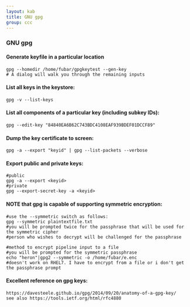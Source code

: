 ```yaml
---
layout: kab
title: GNU gpg
group: ccc
---
```


### GNU gpg

#### Generate keyfile in a particular location
```
gpg --homedir /home/fubar/gpgkeytest --gen-key
# A dialog will walk you through the remaining inputs 
```
#### List all keys in the keystore:
```
gpg -v --list-keys
```

#### List all components of a particular key (including subkey IDs):
```
gpg --edit-key "84840EA6B62C743BDC4108EAF939BDEF01DCCF89"
```

#### Dump the key certificate to screen:
```
gpg -a --export "keyid" | gpg --list-packets --verbose
```

#### Export public and private keys:
```
#public
gpg -a --export <keyid>
#private
gpg --export-secret-key -a <keyid>
```

#### NOTE that gpg is capable of supporting symmetric encryption:
```
#use the --symmetric switch as follows:
gpg --symmetric plaintextfile.txt
#you will be prompted twice for the passphrase that will be used for the symmetric cipher
#person who wishes to decrypt will be challenged for the passphrase

#method to encrypt pipeline input to a file
#you will be prompted for the symmetric passphrase
echo "heron"|gpg2 --symmetric -o /home/fubar/e.enc
#doesn't work on RHEL7. I have to encrypt from a file or i don't get the passphrase prompt
```

#### Excellent reference on gpg keys:
```
https://davesteele.github.io/gpg/2014/09/20/anatomy-of-a-gpg-key/
see also https://tools.ietf.org/html/rfc4880
```



<br/>
<br/>
<br/>
